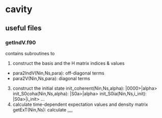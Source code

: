 # cavity

## useful files
### getIndV.f90
contains subroutines to 
1. construct the basis and the H matrix indices & values
+   para2IndV(Nin,Ns,para): off-diagonal terms
+   para2V(Nin,Ns,para): diagonal terms
3. construct the initial state
   init_coherent(Nin,Ns,alpha): |0000>|alpha>
   init_S0coha(Nin,Ns,alpha): |S0a>|alpha>
   init_S0ia(Nin,Ns,i_init): |S0a>|i_init>
   ...
4. calculate time-dependent expectation values and density matrix
   getExT(Nin,Ns): calculate <n1>,<n2>,<n3>,<n4>,<nb>
